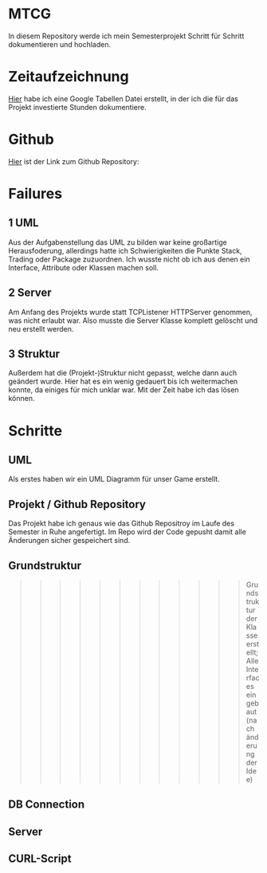 # MTCG
In diesem Repository werde ich mein Semesterprojekt Schritt für Schritt dokumentieren und hochladen.

# Zeitaufzeichnung
[Hier](https://docs.google.com/spreadsheets/d/14ewVa_gy0dWolOdndV7Aw9wKR3Yk8G37M3EwMY67MkA/edit?usp=sharing) habe ich eine Google Tabellen Datei erstellt, in der ich die für das Projekt investierte Stunden dokumentiere.

# Github
[Hier](https://github.com/farhansaifee/MTCG) ist der Link zum Github Repository:

# Failures

## 1 UML
Aus der Aufgabenstellung das UML zu bilden war keine großartige Herausfoderung, allerdings hatte ich Schwierigkeiten die Punkte Stack, Trading oder Package zuzuordnen. Ich wusste nicht ob ich aus denen ein Interface, Attribute oder Klassen machen soll.

## 2 Server
Am Anfang des Projekts wurde statt TCPListener HTTPServer genommen, was nicht erlaubt war. Also musste die Server Klasse komplett gelöscht und neu erstellt werden.

## 3 Struktur
Außerdem hat die (Projekt-)Struktur nicht gepasst, welche dann auch geändert wurde. Hier hat es ein wenig gedauert bis ich weitermachen konnte, da einiges für mich unklar war. Mit der Zeit habe ich das lösen können.

# Schritte

## UML
Als erstes haben wir ein UML Diagramm für unser Game erstellt.

## Projekt / Github Repository
Das Projekt habe ich genaus wie das Github Repositroy im Laufe des Semester in Ruhe angefertigt.
Im Repo wird der Code gepusht damit alle Änderungen sicher gespeichert sind.

## Grundstruktur
>>>>>>>>>>>> Grundstruktur der Klasse erstellt; Alle Interfaces eingebaut (nach änderung der Idee)

## DB Connection

## Server

## CURL-Script